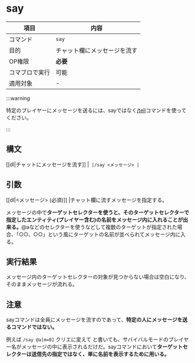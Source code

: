 # say

|項目|内容|
|---|---|
|コマンド|`say`|
|目的|チャット欄にメッセージを流す|
|OP権限|**必要**|
|コマブロで実行|可能|
|適用対象|-|

:::warning

特定のプレイヤーにメッセージを送るには、sayではなく[/tell](/docs/minecraft/reference/command-bedrock/tell)コマンドを使ってください。

:::

## 構文

[[dl|チャットにメッセージを流す]]
|```
|/say <メッセージ>
|```

## 引数

[[dl|<メッセージ> (必須)]]
|チャット欄に流すメッセージを指定する。  
  
メッセージの中で**ターゲットセレクターを使うと、そのターゲットセレクターで指定したエンティティ(プレイヤー含む)の名前をメッセージ内に入れることが出来る。**@aなどのセレクターを使うなどして複数のターゲットが指定された場合、「○○、○○」という風にターゲットの名前が並べられてメッセージ内に入る。

## 実行結果

メッセージ内のターゲットセレクターの対象が見つからない場合は空白になり、そのままメッセージが流れる。 

## 注意

sayコマンドは全員にメッセージを流すのであって、**特定の人にメッセージを送るコマンドではない。**

例えば `/say @a[m=0]` クリエに変えて と書いても、サバイバルモードのプレイヤー名がメッセージの中に表示されるだけだ。sayコマンドにおいて**ターゲットセレクターは送信先の指定ではなく、単に名前を表示するために用いる。**
